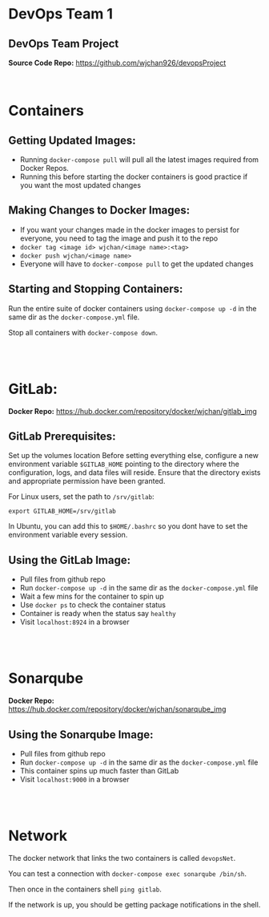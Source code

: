 # DevOps Team 1
## DevOps Team Project

**Source Code Repo:** https://github.com/wjchan926/devopsProject

</br>

# Containers

## Getting Updated Images:
* Running `docker-compose pull` will pull all the latest images required from Docker Repos.
* Running this before starting the docker containers is good practice if you want the most updated changes

## Making Changes to Docker Images:
* If you want your changes made in the docker images to persist for everyone, you need to tag the image and push it to the repo
* `docker tag <image id> wjchan/<image name>:<tag>`
* `docker push wjchan/<image name>`
* Everyone will have to `docker-compose pull` to get the updated changes

## Starting and Stopping Containers:
Run the entire suite of docker containers using `docker-compose up -d` in the same dir as the `docker-compose.yml` file.

Stop all containers with `docker-compose down`.

</br>
</br>

# GitLab:
**Docker Repo:** https://hub.docker.com/repository/docker/wjchan/gitlab_img

## GitLab Prerequisites:
Set up the volumes location
Before setting everything else, configure a new environment variable `$GITLAB_HOME` pointing to the directory where the configuration, logs, and data files will reside. Ensure that the directory exists and appropriate permission have been granted.

For Linux users, set the path to `/srv/gitlab`:

`export GITLAB_HOME=/srv/gitlab`

In Ubuntu, you can add this to `$HOME/.bashrc` so you dont have to set the environment variable every session.

## Using the GitLab Image:
* Pull files from github repo
* Run `docker-compose up -d` in the same dir as the `docker-compose.yml` file
* Wait a few mins for the container to spin up
* Use `docker ps` to check the container status
* Container is ready when the status say `healthy`
* Visit `localhost:8924` in a browser

</br>
</br>

# Sonarqube
**Docker Repo:** https://hub.docker.com/repository/docker/wjchan/sonarqube_img

## Using the Sonarqube Image:
* Pull files from github repo
* Run `docker-compose up -d` in the same dir as the `docker-compose.yml` file
* This container spins up much faster than GitLab
* Visit `localhost:9000` in a browser

</br>
</br>

# Network
The docker network that links the two containers is called `devopsNet`.

You can test a connection with `docker-compose exec sonarqube /bin/sh`.

Then once in the containers shell `ping gitlab`.

If the network is up, you should be getting package notifications in the shell.
